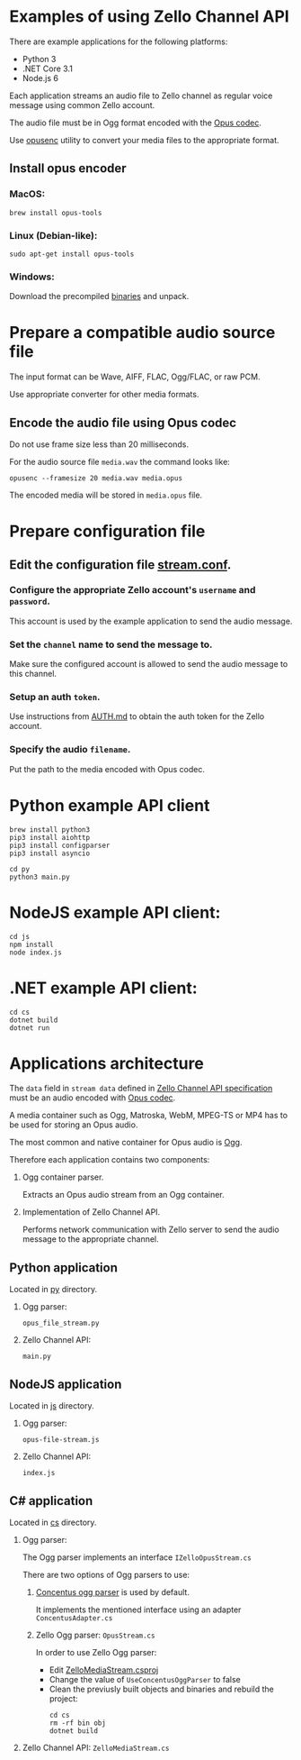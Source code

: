 # Examples of using Zello Channel API

There are example applications for the following platforms:

* Python 3
* .NET Core 3.1
* Node.js 6

Each application streams an audio file to Zello channel as regular voice message using common Zello account.

The audio file must be in Ogg format encoded with the [Opus codec](https://tools.ietf.org/html/rfc7845).

Use [opusenc](https://opus-codec.org/docs/opus-tools/opusenc.html) utility to convert your media files to the appropriate format.

## Install opus encoder

### MacOS:
```
brew install opus-tools
```

### Linux (Debian-like):
```
sudo apt-get install opus-tools
```

### Windows:

Download the precompiled [binaries](https://archive.mozilla.org/pub/opus/win32/opus-tools-0.2-opus-1.3.zip) and unpack.


# Prepare a compatible audio source file

The input format can be Wave, AIFF, FLAC, Ogg/FLAC, or raw PCM.

Use appropriate converter for other media formats.


## Encode the audio file using Opus codec

Do not use frame size less than 20 milliseconds.

For the audio source file `media.wav` the command looks like:
```
opusenc --framesize 20 media.wav media.opus
```

The encoded media will be stored in `media.opus` file.


# Prepare configuration file


## Edit the configuration file [stream.conf](./stream.conf).


### Configure the appropriate Zello account's `username` and `password`.

This account is used by the example application to send the audio message.


### Set the `channel` name to send the message to.

Make sure the configured account is allowed to send the audio message to this channel.


### Setup an auth `token`.

Use instructions from [AUTH.md](../AUTH.md) to obtain the auth token for the Zello account.


### Specify the audio `filename`.

Put the path to the media encoded with Opus codec.


# Python example API client
```
brew install python3
pip3 install aiohttp
pip3 install configparser
pip3 install asyncio

cd py
python3 main.py
```


# NodeJS example API client:
```
cd js
npm install
node index.js
```


# .NET example API client:
```
cd cs
dotnet build
dotnet run
```

# Applications architecture

The `data` field in `stream data` defined in [Zello Channel API specification](../API.md) must be an audio encoded with [Opus codec](https://tools.ietf.org/html/rfc6716).

A media container such as Ogg, Matroska, WebM, MPEG-TS or MP4 has to be used for storing an Opus audio.

The most common and native container for Opus audio is [Ogg](https://tools.ietf.org/html/rfc7845).

Therefore each application contains two components:
1. Ogg container parser.

   Extracts an Opus audio stream from an Ogg container.
2. Implementation of Zello Channel API.

   Performs network communication with Zello server to send the audio message to the appropriate channel.


## Python application

Located in [py](./py) directory.

1. Ogg parser:

   `opus_file_stream.py`
2. Zello Channel API:

   `main.py`

## NodeJS application

Located in [js](./js) directory.

1. Ogg parser:

   `opus-file-stream.js`
2. Zello Channel API:

   `index.js`

## C# application

Located in [cs](./cs) directory.

1. Ogg parser:

   The Ogg parser implements an interface `IZelloOpusStream.cs`

   There are two options of Ogg parsers to use:

   1. [Concentus ogg parser](https://github.com/lostromb/concentus.oggfile) is used by default.

      It implements the mentioned interface using an adapter `ConcentusAdapter.cs`

   2. Zello Ogg parser: `OpusStream.cs`

      In order to use Zello Ogg parser:

         * Edit [ZelloMediaStream.csproj](./cs/ZelloMediaStream.csproj)
         * Change the value of `UseConcentusOggParser` to false
         * Clean the previusly built objects and binaries and rebuild the project:
            ```
            cd cs
            rm -rf bin obj
            dotnet build
            ```

2. Zello Channel API: `ZelloMediaStream.cs`
